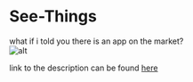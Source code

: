 # See-Things

what if i told you there is an app on the market?   
![alt](https://vibss2397.github.io/img/seething/jianyang.jpg)   

link to the description can be found [here](https://vibss2397.github.io/project/template.html?name=shazam)   
